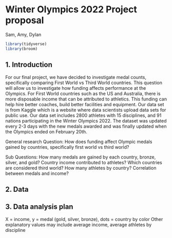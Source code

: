 Winter Olympics 2022 Project proposal
================
Sam, Amy, Dylan

``` r
library(tidyverse)
library(broom)
```

## 1. Introduction

For our final project, we have decided to investigate medal counts,
specifically comparing First World vs Third World countries. This
question will allow us to investigate how funding affects performance at
the Olympics. For First World countries such as the US and Australia,
there is more disposable income that can be attributed to athletics.
This funding can help hire better coaches, build better facilities and
equipment. Our data set is from Kaggle which is a website where data
scientists upload data sets for public use. Our data set includes 2800
athletes with 15 disciplines, and 91 nations participating in the Winter
Olympics 2022. The dataset was updated every 2-3 days with the new
medals awarded and was finally updated when the Olympics ended on
February 20th.

General research Question: How does funding affect Olympic medals gained
by countries, specifically first world vs third world?

Sub Questions: How many medals are gained by each country, bronze,
silver, and gold? Country income contributed to athletes? Which
countries are considered third world? How many athletes by country?
Correlation between medals and income?

## 2. Data

## 3. Data analysis plan

X = income, y = medal (gold, silver, bronze), dots = country by color
Other explanatory values may include average income, average athletes by
discipline
